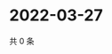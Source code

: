 # 2022-03-27

共 0 条

<!-- BEGIN WEIBO -->
<!-- 最后更新时间 Sun Mar 27 2022 07:14:21 GMT+0800 (China Standard Time) -->

<!-- END WEIBO -->
